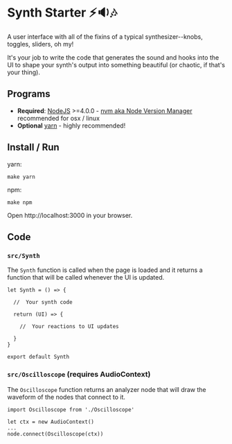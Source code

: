 Synth Starter :zap::sound::notes:
=====================

A user interface with all of the fixins of a typical synthesizer--knobs, toggles, sliders, oh my!

It's your job to write the code that generates the sound and hooks into the UI to shape your synth's output into something beautiful (or chaotic, if that's your thing).

## Programs

 - **Required**: [NodeJS](https://nodejs.org/en/download/) >=4.0.0 -  [nvm aka Node Version Manager](https://github.com/creationix/nvm) recommended for osx / linux
 - **Optional** [yarn](https://yarnpkg.com/en/docs/install) - highly recommended!

## Install / Run

yarn:

```
make yarn
```

npm:

```
make npm
```

Open http://localhost:3000 in your browser.

## Code

### `src/Synth`

The `Synth` function is called when the page is loaded and it returns a function that will be called whenever the UI is updated.

```
let Synth = () => {

  //  Your synth code

  return (UI) => {

    //  Your reactions to UI updates

  }
}

export default Synth
```

### `src/Oscilloscope` (requires AudioContext)

The `Oscilloscope` function returns an analyzer node that will draw the waveform of the nodes that connect to it.

```
import Oscilloscope from './Oscilloscope'

let ctx = new AudioContext()
...
node.connect(Oscilloscope(ctx))
```
